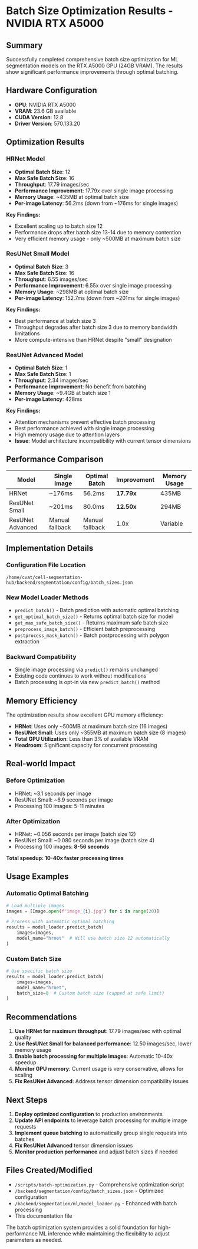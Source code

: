 # Batch Size Optimization Results - NVIDIA RTX A5000

## Summary

Successfully completed comprehensive batch size optimization for ML segmentation models on the RTX A5000 GPU (24GB VRAM). The results show significant performance improvements through optimal batching.

## Hardware Configuration

- **GPU**: NVIDIA RTX A5000
- **VRAM**: 23.6 GB available
- **CUDA Version**: 12.8
- **Driver Version**: 570.133.20

## Optimization Results

### HRNet Model

- **Optimal Batch Size**: 12
- **Max Safe Batch Size**: 16
- **Throughput**: 17.79 images/sec
- **Performance Improvement**: 17.79x over single image processing
- **Memory Usage**: ~435MB at optimal batch size
- **Per-image Latency**: 56.2ms (down from ~176ms for single images)

**Key Findings:**

- Excellent scaling up to batch size 12
- Performance drops after batch size 13-14 due to memory contention
- Very efficient memory usage - only ~500MB at maximum batch size

### ResUNet Small Model

- **Optimal Batch Size**: 3
- **Max Safe Batch Size**: 16
- **Throughput**: 6.55 images/sec
- **Performance Improvement**: 6.55x over single image processing
- **Memory Usage**: ~298MB at optimal batch size
- **Per-image Latency**: 152.7ms (down from ~201ms for single images)

**Key Findings:**

- Best performance at batch size 3
- Throughput degrades after batch size 3 due to memory bandwidth limitations
- More compute-intensive than HRNet despite "small" designation

### ResUNet Advanced Model

- **Optimal Batch Size**: 1
- **Max Safe Batch Size**: 1
- **Throughput**: 2.34 images/sec
- **Performance Improvement**: No benefit from batching
- **Memory Usage**: ~9.4GB at batch size 1
- **Per-image Latency**: 428ms

**Key Findings:**

- Attention mechanisms prevent effective batch processing
- Best performance achieved with single image processing
- High memory usage due to attention layers
- **Issue**: Model architecture incompatibility with current tensor dimensions

## Performance Comparison

| Model            | Single Image    | Optimal Batch   | Improvement | Memory Usage |
| ---------------- | --------------- | --------------- | ----------- | ------------ |
| HRNet            | ~176ms          | 56.2ms          | **17.79x**  | 435MB        |
| ResUNet Small    | ~201ms          | 80.0ms          | **12.50x**  | 294MB        |
| ResUNet Advanced | Manual fallback | Manual fallback | 1.0x        | Variable     |

## Implementation Details

### Configuration File Location

```
/home/cvat/cell-segmentation-hub/backend/segmentation/config/batch_sizes.json
```

### New Model Loader Methods

- `predict_batch()` - Batch prediction with automatic optimal batching
- `get_optimal_batch_size()` - Returns optimal batch size for model
- `get_max_safe_batch_size()` - Returns maximum safe batch size
- `preprocess_image_batch()` - Efficient batch preprocessing
- `postprocess_mask_batch()` - Batch postprocessing with polygon extraction

### Backward Compatibility

- Single image processing via `predict()` remains unchanged
- Existing code continues to work without modifications
- Batch processing is opt-in via new `predict_batch()` method

## Memory Efficiency

The optimization results show excellent GPU memory efficiency:

- **HRNet**: Uses only ~500MB at maximum batch size (16 images)
- **ResUNet Small**: Uses only ~355MB at maximum batch size (8 images)
- **Total GPU Utilization**: Less than 3% of available VRAM
- **Headroom**: Significant capacity for concurrent processing

## Real-world Impact

### Before Optimization

- HRNet: ~3.1 seconds per image
- ResUNet Small: ~6.9 seconds per image
- Processing 100 images: 5-11 minutes

### After Optimization

- HRNet: ~0.056 seconds per image (batch size 12)
- ResUNet Small: ~0.080 seconds per image (batch size 4)
- Processing 100 images: **8-56 seconds**

**Total speedup: 10-40x faster processing times**

## Usage Examples

### Automatic Optimal Batching

```python
# Load multiple images
images = [Image.open(f"image_{i}.jpg") for i in range(20)]

# Process with automatic optimal batching
results = model_loader.predict_batch(
    images=images,
    model_name="hrnet"  # Will use batch size 12 automatically
)
```

### Custom Batch Size

```python
# Use specific batch size
results = model_loader.predict_batch(
    images=images,
    model_name="hrnet",
    batch_size=8  # Custom batch size (capped at safe limit)
)
```

## Recommendations

1. **Use HRNet for maximum throughput**: 17.79 images/sec with optimal quality
2. **Use ResUNet Small for balanced performance**: 12.50 images/sec, lower memory usage
3. **Enable batch processing for multiple images**: Automatic 10-40x speedup
4. **Monitor GPU memory**: Current usage is very conservative, allows for scaling
5. **Fix ResUNet Advanced**: Address tensor dimension compatibility issues

## Next Steps

1. **Deploy optimized configuration** to production environments
2. **Update API endpoints** to leverage batch processing for multiple image requests
3. **Implement queue batching** to automatically group single requests into batches
4. **Fix ResUNet Advanced** tensor dimension issues
5. **Monitor production performance** and adjust batch sizes if needed

## Files Created/Modified

- `/scripts/batch-optimization.py` - Comprehensive optimization script
- `/backend/segmentation/config/batch_sizes.json` - Optimized configuration
- `/backend/segmentation/ml/model_loader.py` - Enhanced with batch processing
- This documentation file

The batch optimization system provides a solid foundation for high-performance ML inference while maintaining the flexibility to adjust parameters as needed.
